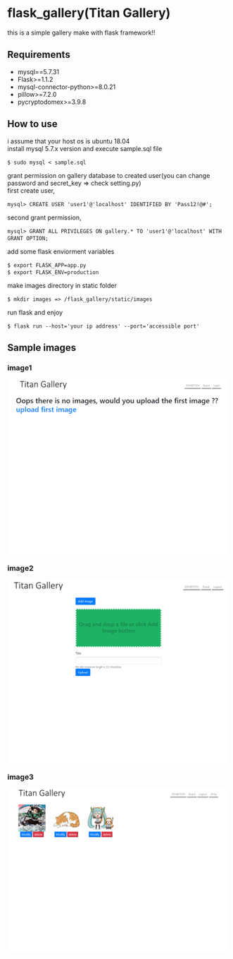 # flask_gallery(Titan Gallery)
this is a simple gallery make with flask framework!!

## Requirements
*   mysql==5.7.31
*   Flask>=1.1.2
*   mysql-connector-python>=8.0.21
*   pillow>=7.2.0
*   pycryptodomex>=3.9.8

## How to use
i assume that your host os is ubuntu 18.04  
install mysql 5.7.x version and execute sample.sql file
```
$ sudo mysql < sample.sql
```
grant permission on gallery database to created user(you can change password and secret_key => check setting.py)  
first create user,
```
mysql> CREATE USER 'user1'@'localhost' IDENTIFIED BY 'Pass12!@#';
```
second grant permission,
```
mysql> GRANT ALL PRIVILEGES ON gallery.* TO 'user1'@'localhost' WITH GRANT OPTION;
```
add some flask enviorment variables
```
$ export FLASK_APP=app.py
$ export FLASK_ENV=production
```
make images directory in static folder
```
$ mkdir images => /flask_gallery/static/images
```
run flask and enjoy
```
$ flask run --host='your ip address' --port='accessible port'
```

## Sample images
### image1
<img align="center" src="images/image1.PNG" width="500">

### image2
<img align="center" src="images/image2.PNG" width="500">

### image3
<img align="center" src="images/image3.PNG" width="500">